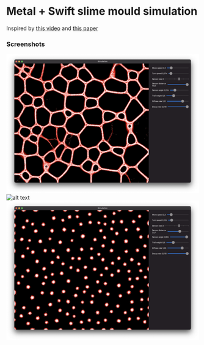# Metal + Swift slime mould simulation

Inspired by [this video](https://www.youtube.com/watch?v=X-iSQQgOd1A&t=0s) and [this paper](https://uwe-repository.worktribe.com/output/980579)

### Screenshots
![alt text](https://github.com/jaapwijnen/slime-simulation/raw/main/images/screenshot1.png "Screenshot 1")
![alt text](https://github.com/jaapwijnen/slime-simulation/raw/main/images/screenshot2.png "Screenshot 2")
![alt text](https://github.com/jaapwijnen/slime-simulation/raw/main/images/screenshot3.png "Screenshot 3")

